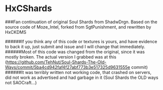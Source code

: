 HxCShards
==================
###Fan continuation of original Soul Shards from ShadwDrgn. Based on the source code of Moze_Intel, forked from SgtPunishment, and rewritten by HxCKDMS

######If you think any of this code or textures is yours, and have evidence to back it up, just submit and issue and I will change that immediately.
######Most of this code was changed from the original, since it was mostly broken. The actual version I grabbed was at this (https://github.com/TehNut/Soul-Shards-The-Old-Ways/commit/5ba4cd942faf4f27abf773b3e517325d9631555e commit)
######It was terribly written not working code, that crashed on servers, did not work as advertised and had garbage in it (Soul Shards the OLD ways not SAOCraft...)
